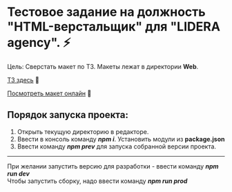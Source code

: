 # Тестовое задание на должность "HTML-верстальщик" для "LIDERA agency". ⚡   

Цель: Сверстать макет по ТЗ. Макеты лежат в директории **Web**.   

[ТЗ здесь](https://github.com/jkenix/test-lidera/blob/main/web/ТЗ.txt) 🔗

[Посмотреть макет онлайн](https://www.figma.com/design/k6PXOQF3kPbtchcouLppli/Test?node-id=0-1&p=f&t=Pjx1828Zh3Y8fqZy-0) 🔗

## Порядок запуска проекта:   
1. Открыть текущую директорию в редакторе.
2. Ввести в консоль команду ***npm i***. Установить модули из **package.json**
3. Ввести команду ***npm prev*** для запуска собранной версии проекта.

---
При желании запустить версию для разработки - ввести команду ***npm run dev***   
Чтобы запустить сборку, надо ввести команду ***npm run prod***   

